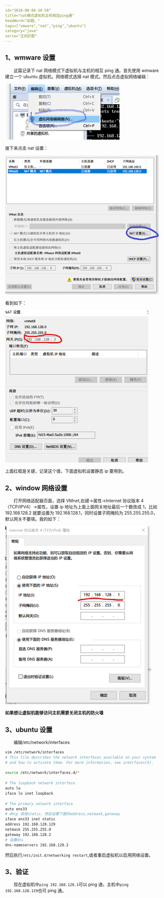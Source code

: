 ```yaml
---
id="2018-08-04-10-58"
title="nat模式虚拟机主机相互ping通"
headWord="如题。"
tags=["vmware","nat","ping","ubuntu"]
category="java"
serie="正则匹配"
---
```


## 1、wmware 设置

&emsp;&emsp;这篇记录下 nat 网络模式下虚拟机与主机的相互 ping 通。首先使用 wmware 建立一个 ubuntu 虚拟机，网络模式选择 nat 模式。然后点击虚拟网络编辑：

![虚拟机网络编辑](https://raw.githubusercontent.com/FleyX/files/master/blogImg/%E7%BD%91%E7%BB%9C/20190107102915.png)

接下来点击 nat 设置：

![nat设置](https://raw.githubusercontent.com/FleyX/files/master/blogImg/%E7%BD%91%E7%BB%9C/20190107102934.png)

看到如下：

![pic](https://raw.githubusercontent.com/FleyX/files/master/blogImg/%E7%BD%91%E7%BB%9C/20190107102951.png)

上面红框是关键，记录这个值，下面虚拟机设置静态 ip 要用到。

## 2、window 网络设置

&emsp;&emsp;打开网络适配器页面，选择 VMnet,右键->属性->Internet 协议版本 4（TCP/IPV4）->属性，设置 ip 地址为上面上面网关地址最后一个数改成 1，比如 192.168.128.2 就要设置为 192.168.128.1，同时设置子网掩码为 255.255.255.0，默认网关不要填。我的如下：

![pic4](https://raw.githubusercontent.com/FleyX/files/master/blogImg/%E7%BD%91%E7%BB%9C/20190107103024.png)

**如果想让虚拟机能够访问主机需要关闭主机的防火墙**

## 3、ubuntu 设置

&emsp;&emsp;编辑/etc/network/interfaces

```bash
vim /etc/network/interfaces
# This file describes the network interfaces available on your system
# and how to activate them. For more information, see interfaces(5).

source /etc/network/interfaces.d/*

# The loopback network interface
auto lo
iface lo inet loopback

# The primary network interface
auto ens33
# dhcp 改成static，然后设置下面的address,netmask,gateway
iface ens33 inet static
address 192.168.128.129
netmask 255.255.255.0
gateway 192.168.128.2
# 设置dns
dns-nameservers 192.168.128.2


```

然后执行`/etc/init.d/networking restart`,或者重启虚拟机以启用网络设置。

## 3、验证

&emsp;&emsp;现在虚拟机中`ping 192.168.128.1`可以 ping 通，主机中`ping 192.168.128.129`也可 ping 通。

